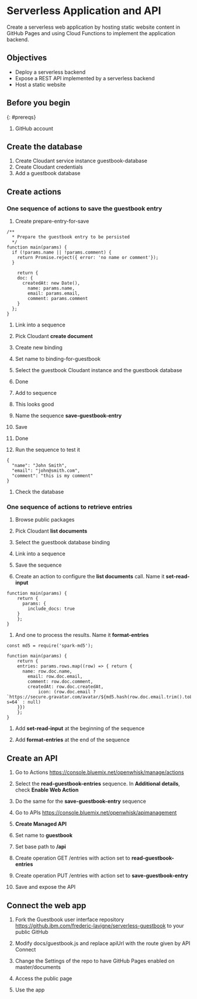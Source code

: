 # Serverless Application and API

Create a serverless web application by hosting static website content in GitHub Pages and using Cloud Functions to implement the application backend.

## Objectives

* Deploy a serverless backend
* Expose a REST API implemented by a serverless backend
* Host a static website

## Before you begin
{: #prereqs}

1. GitHub account

## Create the database

1. Create Cloudant service instance guestbook-database
1. Create Cloudant credentials
1. Add a guestbook database

## Create actions

### One sequence of actions to save the guestbook entry

1. Create prepare-entry-for-save

```
/**
  * Prepare the guestbook entry to be persisted
  */
function main(params) {
  if (!params.name || !params.comment) {
    return Promise.reject({ error: 'no name or comment'});
  }

	return {
    doc: {
      createdAt: new Date(),
	    name: params.name,
	    email: params.email,
	    comment: params.comment
    }
  };
}
```

1. Link into a sequence
1. Pick Cloudant **create document**
1. Create new binding
1. Set name to binding-for-guestbook
1. Select the guestbook Cloudant instance and the guestbook database
1. Done
1. Add to sequence
1. This looks good
1. Name the sequence **save-guestbook-entry**
1. Save
1. Done

1. Run the sequence to test it
```
{
  "name": "John Smith",
  "email": "john@smith.com",
  "comment": "this is my comment"
}
```

1. Check the database

### One sequence of actions to retrieve entries

1. Browse public packages
1. Pick Cloudant **list documents**
1. Select the guestbook database binding
1. Link into a sequence
1. Save the sequence

1. Create an action to configure the **list documents** call. Name it **set-read-input**

```
function main(params) {
	return {
	  params: {
	    include_docs: true
    }
	};
}
```

1. And one to process the results. Name it **format-entries**

```
const md5 = require('spark-md5');

function main(params) {
	return {
    entries: params.rows.map((row) => { return {
      name: row.doc.name,
	    email: row.doc.email,
	    comment: row.doc.comment,
	    createdAt: row.doc.createdAt,
			icon: (row.doc.email ? `https://secure.gravatar.com/avatar/${md5.hash(row.doc.email.trim().toLowerCase())}?s=64` : null)
    }})
	};
}
```

1. Add **set-read-input** at the beginning of the sequence

1. Add **format-entries** at the end of the sequence

## Create an API

1. Go to Actions https://console.bluemix.net/openwhisk/manage/actions

1. Select the **read-guestbook-entries** sequence. In **Additional details**, check **Enable Web Action**

1. Do the same for the **save-guestbook-entry** sequence

1. Go to APIs https://console.bluemix.net/openwhisk/apimanagement

1. **Create Managed API**

1. Set name to **guestbook**

1. Set base path to **/api**

1. Create operation GET /entries with action set to **read-guestbook-entries**

1. Create operation PUT /entries with action set to **save-guestbook-entry**

1. Save and expose the API

## Connect the web app

1. Fork the Guestbook user interface repository https://github.ibm.com/frederic-lavigne/serverless-guestbook to your public GitHub

1. Modify docs/guestbook.js and replace apiUrl with the route given by API Connect

1. Change the Settings of the repo to have GitHub Pages enabled on master/documents

1. Access the public page

1. Use the app
